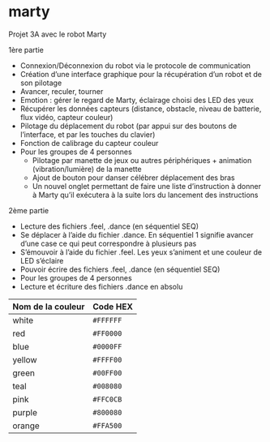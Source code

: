 # marty
Projet 3A avec le robot Marty


1ère partie
 * Connexion/Déconnexion du robot via le protocole de communication
 * Création d’une interface graphique pour la récupération d’un robot et de son pilotage
 * Avancer, reculer, tourner
 * Emotion : gérer le regard de Marty, éclairage choisi des LED des yeux
 * Récupérer les données capteurs (distance, obstacle, niveau de batterie, flux vidéo, capteur couleur)
 * Pilotage du déplacement du robot (par appui sur des boutons de l’interface, et par les touches du clavier)
 * Fonction de calibrage du capteur couleur
 * Pour les groupes de 4 personnes
   * Pilotage par manette de jeux ou autres périphériques + animation (vibration/lumière) de la manette
   * Ajout de bouton pour danser célébrer déplacement des bras
   * Un nouvel onglet permettant de faire une liste d’instruction à donner à Marty qu’il
exécutera à la suite lors du lancement des instructions

2ème partie
* Lecture des fichiers .feel, .dance (en séquentiel SEQ)
* Se déplacer à l’aide du fichier .dance. En séquentiel 1 signifie avancer d’une case ce qui peut
correspondre à plusieurs pas
* S’émouvoir à l’aide du fichier .feel. Les yeux s’animent et une couleur de LED s’éclaire
* Pouvoir écrire des fichiers .feel, .dance (en séquentiel SEQ)
* Pour les groupes de 4 personnes
* Lecture et écriture des fichiers .dance en absolu






| Nom de la couleur | Code HEX  |
| ----------------- | --------- |
| white             | `#FFFFFF` |
| red               | `#FF0000` |
| blue              | `#0000FF` |
| yellow            | `#FFFF00` |
| green             | `#00FF00` |
| teal              | `#008080` |
| pink              | `#FFC0CB` |
| purple            | `#800080` |
| orange            | `#FFA500` |
